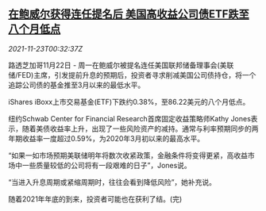 <!--1637629262000-->
[在鲍威尔获得连任提名后 美国高收益公司债ETF跌至八个月低点](https://cn.reuters.com/article/corporate-bonds-reaction-powell-nominati-idCNKBS2I8013)
------

<div><i>2021-11-23T00:32:37Z</i></div><p>路透芝加哥11月22日 - 周一在鲍威尔被提名连任美国联邦储备理事会(美联储/FED)主席，引发提前升息的预期后，投资者寻求削减美国公司债持仓，将一个追踪公司债的基金推至3月以来的最低水平。</p><p>iShares iBoxx上市交易基金(ETF)下跌约0.38%，至86.22美元的八个月低点。</p><p>纽约Schwab Center for Financial Research首席固定收益策略师Kathy Jones表示，随着美债收益率上升，出现了一些风险资产的减持。通常与利率预期同步的两年期收益率一度超过0.59%，为2020年3月初以来的最高水平。</p><p>“如果一如市场预期美联储明年将数次收紧政策，金融条件将变得更紧，高收益市场中一些质量较低的公司将有一段艰难的日子”，Jones说。</p><p>“当进入升息周期或紧缩周期时，往往会看到降低风险”，她补充说。</p><p>随着2021年年底的到来，投资者可能也在获利了结。(完)</p>
